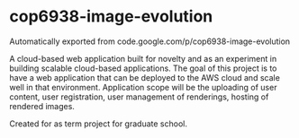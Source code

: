 # cop6938-image-evolution
Automatically exported from code.google.com/p/cop6938-image-evolution

A cloud-based web application built for novelty and as an experiment in building scalable cloud-based applications. The goal of this project is to have a web application that can be deployed to the AWS cloud and scale well in that environment. Application scope will be the uploading of user content, user registration, user management of renderings, hosting of rendered images. 

Created for as term project for graduate school.
